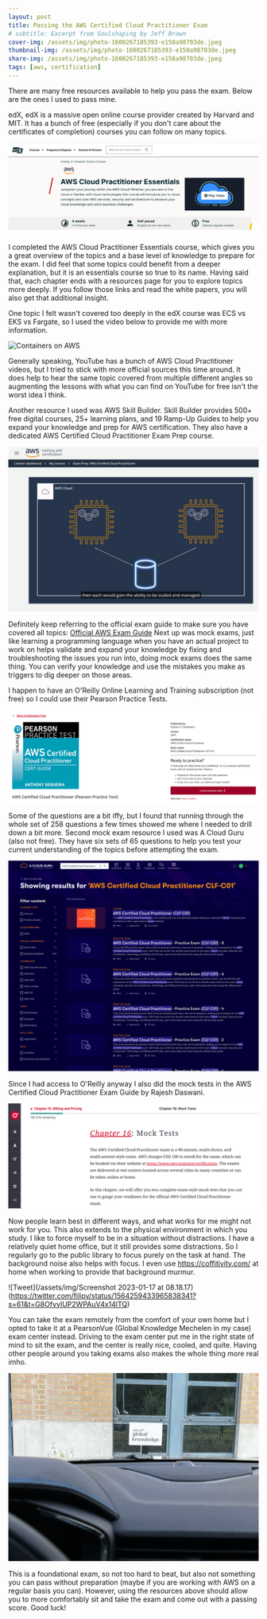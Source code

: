 ```yaml
---
layout: post
title: Passing the AWS Certified Cloud Practitioner Exam
# subtitle: Excerpt from Soulshaping by Jeff Brown
cover-img: /assets/img/photo-1600267185393-e158a98703de.jpeg
thumbnail-img: /assets/img/photo-1600267185393-e158a98703de.jpeg
share-img: /assets/img/photo-1600267185393-e158a98703de.jpeg
tags: [aws, certification]
---
```


There are many free resources available to help you pass the exam. Below are the ones I used to pass mine.

edX, edX is a massive open online course provider created by Harvard and MIT. It has a bunch of free (especially if you don't care about the certificates of completion) courses you can follow on many topics.

![edx](/assets/img/Screenshot-2022-09-02-at-10.50.27.png)

I completed the AWS Cloud Practitioner Essentials course, which gives you a great overview of the topics and a base level of knowledge to prepare for the exam. I did feel that some topics could benefit from a deeper explanation, but it is an essentials course so true to its name. Having said that, each chapter ends with a resources page for you to explore topics more deeply. If you follow those links and read the white papers, you will also get that additional insight.

One topic I felt wasn't covered too deeply in the edX course was ECS vs EKS vs Fargate, so I used the video below to provide me with more information.

![Containers on AWS](http://img.youtube.com/vi/AYAh6YDXuho/default.jpg)

Generally speaking, YouTube has a bunch of AWS Cloud Practitioner videos, but I tried to stick with more official sources this time around. It does help to hear the same topic covered from multiple different angles so augmenting the lessons with what you can find on YouTube for free isn't the worst idea I think.

Another resource I used was AWS Skill Builder. Skill Builder provides 500+ free digital courses, 25+ learning plans, and 19 Ramp-Up Guides to help you expand your knowledge and prep for AWS certification. They also have a dedicated AWS Certified Cloud Practitioner Exam Prep course.

![prep course](/assets/img/Screenshot-2022-09-02-at-11.00.08.png)

Definitely keep referring to the official exam guide to make sure you have covered all topics: [Official AWS Exam Guide](https://d1.awsstatic.com/training-and-certification/docs-cloud-practitioner/AWS-Certified-Cloud-Practitioner_Exam-Guide.pdf) 
Next up was mock exams, just like learning a programming language when you have an actual project to work on helps validate and expand your knowledge by fixing and troubleshooting the issues you run into, doing mock exams does the same thing. You can verify your knowledge and use the mistakes you make as triggers to dig deeper on those areas.

I happen to have an O'Reilly Online Learning and Training subscription (not free) so I could use their Pearson Practice Tests.

![pearson](/assets/img/Screenshot-2022-09-02-at-11.08.49.png)

Some of the questions are a bit iffy, but I found that running through the whole set of 258 questions a few times showed me where I needed to drill down a bit more.
Second mock exam resource I used was A Cloud Guru (also not free). They have six sets of 65 questions to help you test your current understanding of the topics before attempting the exam.

![cloudguru](/assets/img/Screenshot-2022-09-02-at-11.11.49.png)

Since I had access to O'Reilly anyway I also did the mock tests in the AWS Certified Cloud Practitioner Exam Guide by Rajesh Daswani.

![oreilly](/assets/img/Screenshot-2022-09-02-at-13.00.29.png)

Now people learn best in different ways, and what works for me might not work for you. This also extends to the physical environment in which you study. I like to force myself to be in a situation without distractions. I have a relatively quiet home office, but it still provides some distractions. So I regularly go to the public library to focus purely on the task at hand. The background noise also helps with focus. I even use https://coffitivity.com/ at home when working to provide that background murmur.

![Tweet](/assets/img/Screenshot 2023-01-17 at 08.18.17)(https://twitter.com/filipv/status/1564259433965838341?s=61&t=G8OfyyIUP2WPAuV4x14lTQ)

You can take the exam remotely from the comfort of your own home but I opted to take it at a PearsonVue (Global Knowledge Mechelen in my case) exam center instead. Driving to the exam center put me in the right state of mind to sit the exam, and the center is really nice, cooled, and quite. Having other people around you taking exams also makes the whole thing more real imho.

![drive](/assets/img/IMG_1654.jpeg)

This is a foundational exam, so not too hard to beat, but also not something you can pass without preparation (maybe if you are working with AWS on a regular basis you can). However, using the resources above should allow you to more comfortably sit and take the exam and come out with a passing score. Good luck!